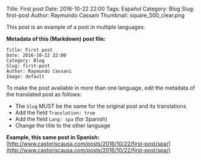 Title: First post
Date: 2016-10-22 22:00
Tags: Español
Category: Blog
Slug: first-post
Author: Raymundo Cassani
Thumbnail: square_500_clear.png

This post is an example of a post in multiple languages.

**Metadata of this (Markdown) post file:**

```
Title: First post
Date: 2016-10-22 22:00
Category: Blog
Slug: first-post
Author: Raymundo Cassani
Image: default
```

To make the post available in more than one language, edit the metadata of the translated post as follows:

* The `Slug` MUST be the same for the original post and its translations
* Add the field `Translation: true`
* Add the field `Lang: spa` (for Spanish)
* Change the title to the other language

**Example, this same post in Spanish:**  
[http://www.castoriscausa.com/posts/2016/10/22/first-post/spa/](http://www.castoriscausa.com/posts/2016/10/22/first-post/spa/)
